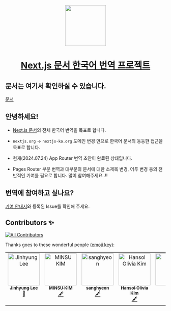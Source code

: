 <p align="center">
  <a href="https://nextjs.org">
    <picture>
      <source media="(prefers-color-scheme: dark)" srcset="https://assets.vercel.com/image/upload/v1662130559/nextjs/Icon_dark_background.png">
      <img src="https://assets.vercel.com/image/upload/v1662130559/nextjs/Icon_light_background.png" height="128">
    </picture>
    <h1 align="center">Next.js 문서 한국어 번역 프로젝트</h1>
  </a>
</p>

## 문서는 여기서 확인하실 수 있습니다.

[문서](https://nextjs-ko.org)

## 안녕하세요!

- [Next.js 문서](https://nextjs.org/docs)의 전체 한국어 번역을 목표로 합니다.
- `nextjs.org` -> `nextjs-ko.org` 도메인 변경 만으로 한국어 문서의 동등한 접근을 목표로 합니다.

- 현재(2024.07.24) App Router 번역 초안이 완료된 상태입니다.
- Pages Router 부분 번역과 대부분의 문서에 대한 소제목 변경, 어투 변경 등의 전반적인 기여를 필요로 합니다. 많이 참여해주세요..!!

## 번역에 참여하고 싶나요?

[기여 안내서](https://github.com/luciancah/nextjs-ko/blob/main/CONTRIBUTING.MD)와 등록된 Issue를 확인해 주세요.

## Contributors ✨

[![All Contributors](https://img.shields.io/github/all-contributors/luciancah/nextjs-ko?color=ee8449&style=flat-square)](#contributors)

Thanks goes to these wonderful people ([emoji key](https://allcontributors.org/docs/en/emoji-key)):

<!-- ALL-CONTRIBUTORS-LIST:START - Do not remove or modify this section -->
<!-- prettier-ignore-start -->
<!-- markdownlint-disable -->
<table>
  <tbody>
    <tr>
      <td align="center" valign="top" width="14.28%"><a href="https://blog.luciancah.com"><img src="https://avatars.githubusercontent.com/u/8311335?v=4?s=100" width="100px;" alt="Jinhyung Lee"/><br /><sub><b>Jinhyung Lee</b></sub></a><br /><a href="https://github.com/luciancah/nextjs-ko/commits?author=luciancah" title="Documentation">📖</a></td>
      <td align="center" valign="top" width="14.28%"><a href="https://github.com/kmsu44"><img src="https://avatars.githubusercontent.com/u/45655623?v=4?s=100" width="100px;" alt="MINSU KIM"/><br /><sub><b>MINSU KIM</b></sub></a><br /><a href="#content-kmsu44" title="Content">🖋</a></td>
      <td align="center" valign="top" width="14.28%"><a href="https://github.com/4anghyeon"><img src="https://avatars.githubusercontent.com/u/64076628?v=4?s=100" width="100px;" alt="sanghyeon"/><br /><sub><b>sanghyeon</b></sub></a><br /><a href="#content-4anghyeon" title="Content">🖋</a></td>
      <td align="center" valign="top" width="14.28%"><a href="http://www.hansololiviakim.com"><img src="https://avatars.githubusercontent.com/u/84097192?v=4?s=100" width="100px;" alt="Hansol Olivia Kim"/><br /><sub><b>Hansol Olivia Kim</b></sub></a><br /><a href="#content-hansololiviakim" title="Content">🖋</a></td>
      <td align="center" valign="top" width="14.28%"><a href="https://github.com/gkfyr"><img src="https://avatars.githubusercontent.com/u/104775567?v=4?s=100" width="100px;" alt="gkfyr"/><br /><sub><b>gkfyr</b></sub></a><br /><a href="#content-gkfyr" title="Content">🖋</a></td>
      <td align="center" valign="top" width="14.28%"><a href="https://github.com/Hongheesun"><img src="https://avatars.githubusercontent.com/u/91399033?v=4?s=100" width="100px;" alt="Heesun"/><br /><sub><b>Heesun</b></sub></a><br /><a href="#content-Hongheesun" title="Content">🖋</a></td>
      <td align="center" valign="top" width="14.28%"><a href="https://enjoydev.life"><img src="https://avatars.githubusercontent.com/u/55135881?v=4?s=100" width="100px;" alt="Suhyeon Park"/><br /><sub><b>Suhyeon Park</b></sub></a><br /><a href="#content-pySoo" title="Content">🖋</a></td>
      <td align="center" valign="top" width="14.28%"><a href="https://velog.io/@kinsk2839/posts"><img src="https://avatars.githubusercontent.com/u/96980857?v=4?s=100" width="100px;" alt="kinsk2839"/><br /><sub><b>kinsk2839</b></sub></a><br /><a href="#content-aken-you" title="Content">🖋</a></td>
      <td align="center" valign="top" width="14.28%"><a href="https://velog.io/@soy0830"><img src="https://avatars.githubusercontent.com/u/62867581?v=4?s=100" width="100px;" alt="송우영"/><br /><sub><b>송우영</b></sub></a><br /><a href="#content-f0rever0" title="Content">🖋</a></td>
      <td align="center" valign="top" width="14.28%"><a href="https://github.com/imdaxsz"><img src="https://avatars.githubusercontent.com/u/80813703?v=4?s=100" width="100px;" alt="mihee"/><br /><sub><b>mihee</b></sub></a><br /><a href="#content-imdaxsz" title="Content">🖋</a></td>
    </tr>
  </tbody>
</table>

<!-- markdownlint-restore -->
<!-- prettier-ignore-end -->

<!-- ALL-CONTRIBUTORS-LIST:END -->

